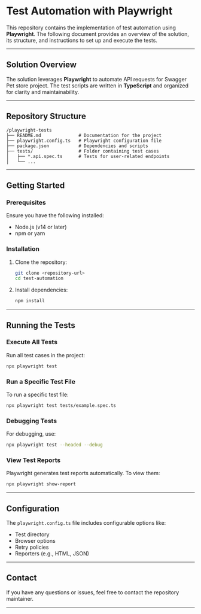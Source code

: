 # Test Automation with Playwright

This repository contains the implementation of test automation using **Playwright**. The following document provides an overview of the solution, its structure, and instructions to set up and execute the tests.

---

## **Solution Overview**

The solution leverages **Playwright** to automate API requests for Swagger Pet store project. The test scripts are written in **TypeScript** and organized for clarity and maintainability.


---

## **Repository Structure**

```
/playwright-tests
├── README.md              # Documentation for the project
├── playwright.config.ts   # Playwright configuration file
├── package.json           # Dependencies and scripts
├── tests/                 # Folder containing test cases
│   ├── *.api.spec.ts      # Tests for user-related endpoints
│   └── ...

```

---

## **Getting Started**

### Prerequisites

Ensure you have the following installed:
- Node.js (v14 or later)
- npm or yarn

### Installation

1. Clone the repository:
   ```bash
   git clone <repository-url>
   cd test-automation
   ```

2. Install dependencies:
   ```bash
   npm install
   ```


---

## **Running the Tests**

### Execute All Tests
Run all test cases in the project:
```bash
npx playwright test
```

### Run a Specific Test File
To run a specific test file:
```bash
npx playwright test tests/example.spec.ts
```

### Debugging Tests
For debugging, use:
```bash
npx playwright test --headed --debug
```

### View Test Reports
Playwright generates test reports automatically. To view them:
```bash
npx playwright show-report
```

---

## **Configuration**

The `playwright.config.ts` file includes configurable options like:
- Test directory
- Browser options
- Retry policies
- Reporters (e.g., HTML, JSON)

---

## **Contact**

If you have any questions or issues, feel free to contact the repository maintainer.

---


